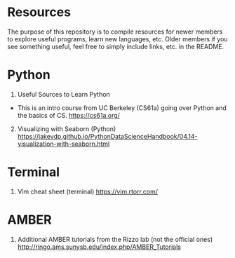 # Resources
The purpose of this repository is to compile resources for newer members to explore useful programs, learn new languages, etc. Older members if you see something useful, feel free to simply include links, etc. in the README.

# Python
1. Useful Sources to Learn Python 
  - This is an intro course from UC Berkeley (CS61a) going over Python and the basics of CS. 
  https://cs61a.org/ 

2. Visualizing with Seaborn (Python)
  https://jakevdp.github.io/PythonDataScienceHandbook/04.14-visualization-with-seaborn.html 

# Terminal
1. Vim cheat sheet (terminal)
https://vim.rtorr.com/ 

# AMBER
1. Additional AMBER tutorials from the Rizzo lab (not the official ones)
http://ringo.ams.sunysb.edu/index.php/AMBER_Tutorials
